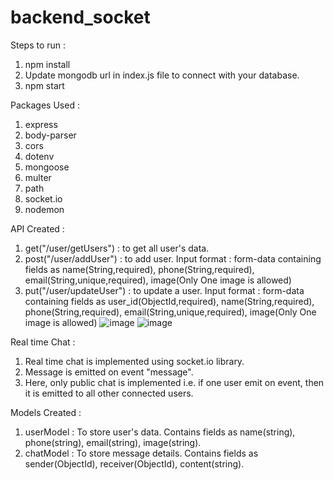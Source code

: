 # backend_socket
Steps to run : 
1. npm install
2. Update mongodb url in index.js file to connect with your database.
3. npm start

Packages Used : 
1. express
2. body-parser
3. cors
4. dotenv
5. mongoose
6. multer
7. path
8. socket.io
9. nodemon

API Created : 
1. get("/user/getUsers") : to get all user's data.
2. post("/user/addUser") : to add user.
          Input format : form-data containing fields as name(String,required), phone(String,required), email(String,unique,required), image(Only One image is allowed)
3. put("/user/updateUser") : to update a user.
          Input format : form-data containing fields as user_id(ObjectId,required), name(String,required), phone(String,required), email(String,unique,required), image(Only One image is allowed)
![image](https://github.com/rectifier796/backend_socket/assets/108865347/112b83a8-e0c4-4cb5-a351-e77627c6611e)
![image](https://github.com/rectifier796/backend_socket/assets/108865347/432ba5df-ae04-4d85-b1a7-a88f5b9f2ec0)

Real time Chat : 
1. Real time chat is implemented using socket.io library.
2. Message is emitted on event "message".
3. Here, only public chat is implemented i.e. if one user emit on event, then it is emitted to all other connected users.

Models Created : 
1. userModel : To store user's data. Contains fields as name(string), phone(string), email(string), image(string).
2. chatModel : To store message details. Contains fields as sender(ObjectId), receiver(ObjectId), content(string).
